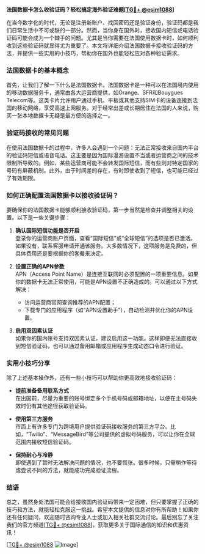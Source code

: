 **法国数据卡怎么收验证码？轻松搞定海外验证难题[[TG💪+ @esim1088](https://t.me/s/esim1088)]**

在当今数字化的时代，无论是注册新账户、找回密码还是验证身份，验证码都是我们日常生活中不可或缺的一部分。然而，当你身在国外时，接收国内短信或电话验证码可能会成为一个棘手的问题。尤其是当你需要在法国使用数据卡时，如何顺利收到这些验证码就显得尤为重要了。本文将详细介绍法国数据卡接收验证码的方法，并提供一些实用的小技巧，帮助你在国外也能轻松应对各种验证需求。

### 法国数据卡的基本概念

首先，让我们了解一下什么是法国数据卡。法国数据卡是一种可以在法国境内使用的移动数据服务卡，通常由各大运营商提供，如Orange、SFR和Bouygues Telecom等。这类卡片允许用户通过手机、平板或其他支持SIM卡的设备连接到法国的移动网络，享受高速上网服务。对于经常出差或长期居住在法国的人来说，购买一张本地数据卡无疑是最方便的选择之一。

### 验证码接收的常见问题

在使用法国数据卡的过程中，许多人会遇到一个问题：无法正常接收来自国内平台的验证码短信或语音电话。这主要是因为国际漫游设置不当或者运营商之间的技术限制所导致的。例如，某些运营商可能不会转发国际短信，而有些则对特定国家的号码有屏蔽机制。此外，由于时间差的存在，有时即使收到了短信，也可能已经过了有效期限。

### 如何正确配置法国数据卡以接收验证码？

要确保你的法国数据卡能够顺利接收验证码，第一步当然是检查并调整相关的设置。以下是一些关键步骤：

1. **确认国际短信功能是否开启**  
   登录你的运营商账户页面，查看“国际短信”或“全球短信”的选项是否已激活。如果没有，联系客服申请开通该服务。大多数情况下，这项服务是免费的，但具体费用还是要根据你的套餐来决定。

2. **设置正确的APN参数**  
   APN（Access Point Name）是连接互联网时必须配置的一项重要信息。如果你的数据卡无法正常使用，可能是APN设置不正确造成的。可以通过以下方式解决：
   - 访问运营商官网查询推荐的APN配置；
   - 下载专门的应用程序（如“APN设置助手”），自动检测并优化你的APN设置。

3. **启用双因素认证**  
   如果你的国内账号支持双因素认证，建议启用这一功能。这样即便无法直接收到短信验证码，也可以通过备用邮箱或应用程序生成动态口令进行验证。

### 实用小技巧分享

除了上述基本操作外，还有一些小技巧可以帮助你更高效地接收验证码：

- **提前准备备用联系方式**  
  在出国前，尽量为重要的账号绑定多个手机号码或邮箱地址，以便在主号码失效时仍有其他途径获取验证码。

- **使用第三方服务**  
  市面上有许多专门为跨境用户提供验证码接收服务的第三方平台。比如，“Twilio”、“MessageBird”等公司提供的虚拟号码服务，可以让你在全球范围内接收短信验证码。

- **保持耐心与冷静**  
  即使遇到了暂时无法解决问题的情况，也不要慌张。很多时候，只需稍作等待或尝试不同的方法，就能成功完成验证流程。

### 结语

总之，虽然身处法国可能会给接收国内验证码带来一定困难，但只要掌握了正确的技巧和方法，就能轻松克服这一挑战。希望本文提供的信息对你有所帮助！如果你还有任何疑问，欢迎随时咨询专业人士或加入相关社群交流讨论。最后别忘了关注我们的官方频道[[TG💪+ @esim1088](https://t.me/s/esim1088)]，获取更多关于国际通信的知识和优惠资讯！

[[TG💪+ @esim1088](https://t.me/s/esim1088) ![Image](https://i.postimg.cc/4NQfJmqS/Snipaste-2025-05-13-00-14-12.png)]